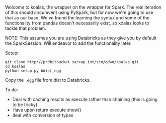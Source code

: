 Welcome to koalas, the wrapper on the wrapper for Spark. The real iteration of
this should circumvent using PySpark, but for now we're going to use that as our
base. We've found the learning the syntax and some of the functionality from
pandas doesn't necessarily exist, so koalas looks to tackle that problem.

NOTE: This assumes you are using Databricks as they give you by default the
SparkSession. Will endeavor to add the functionality later.

Setup:
```
git clone http://prdbitbucket.saccap.int/scm/gdwn/koalas.git
cd koalas
python setup.py bdist_egg
```

Copy the `.egg` file from dist to Databricks.

To do:
- Deal with caching results as execute rather than chaining (this is going to be
  tricky).
- Have upon return execute show()
- deal with conversion of types
